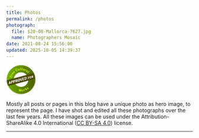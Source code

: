 ```yaml
---
title: Photos
permalink: /photos
photograph:
  file: $20-08-Mallorca-7627.jpg
  name: Photographers Mosaic
date: 2021-08-24 15:56:00
updated: 2025-10-05 14:39:37
---
```


<div><img src="/images/cc-free-culture.png" class="float-element" style="width:5rem;" /></div>

Mostly all posts or pages in this blog have a unique photo as hero image, to represent the page. I have shot and edited all these photographs over the last few years. All these images can be used under the Attribution-ShareAlike 4.0 International ([CC BY-SA 4.0](https://creativecommons.org/licenses/by-sa/4.0/)) license.

---
